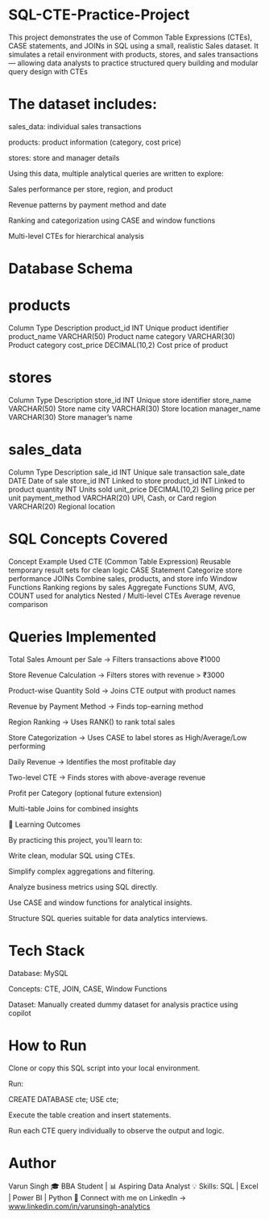 # SQL-CTE-Practice-Project
This project demonstrates the use of Common Table Expressions (CTEs), CASE statements, and JOINs in SQL using a small, realistic Sales dataset. It simulates a retail environment with products, stores, and sales transactions — allowing data analysts to practice structured query building and modular query design with CTEs

# The dataset includes:

sales_data: individual sales transactions

products: product information (category, cost price)

stores: store and manager details

Using this data, multiple analytical queries are written to explore:

Sales performance per store, region, and product

Revenue patterns by payment method and date

Ranking and categorization using CASE and window functions

Multi-level CTEs for hierarchical analysis

# Database Schema

# products

Column	Type	Description
product_id	INT	Unique product identifier
product_name	VARCHAR(50)	Product name
category	VARCHAR(30)	Product category
cost_price	DECIMAL(10,2)	Cost price of product

# stores

Column	Type	Description
store_id	INT	Unique store identifier
store_name	VARCHAR(50)	Store name
city	VARCHAR(30)	Store location
manager_name	VARCHAR(30)	Store manager’s name

# sales_data

Column	Type	Description
sale_id	INT	Unique sale transaction
sale_date	DATE	Date of sale
store_id	INT	Linked to store
product_id	INT	Linked to product
quantity	INT	Units sold
unit_price	DECIMAL(10,2)	Selling price per unit
payment_method	VARCHAR(20)	UPI, Cash, or Card
region	VARCHAR(20)	Regional location

# SQL Concepts Covered

Concept	Example Used
CTE (Common Table Expression)	Reusable temporary result sets for clean logic
CASE Statement	Categorize store performance
JOINs	Combine sales, products, and store info
Window Functions	Ranking regions by sales
Aggregate Functions	SUM, AVG, COUNT used for analytics
Nested / Multi-level CTEs	Average revenue comparison

 # Queries Implemented

Total Sales Amount per Sale → Filters transactions above ₹1000

Store Revenue Calculation → Filters stores with revenue > ₹3000

Product-wise Quantity Sold → Joins CTE output with product names

Revenue by Payment Method → Finds top-earning method

Region Ranking → Uses RANK() to rank total sales

Store Categorization → Uses CASE to label stores as High/Average/Low performing

Daily Revenue → Identifies the most profitable day

Two-level CTE → Finds stores with above-average revenue

Profit per Category (optional future extension)

Multi-table Joins for combined insights

🧠 Learning Outcomes

By practicing this project, you’ll learn to:

Write clean, modular SQL using CTEs.

Simplify complex aggregations and filtering.

Analyze business metrics using SQL directly.

Use CASE and window functions for analytical insights.

Structure SQL queries suitable for data analytics interviews.

# Tech Stack

Database: MySQL

Concepts: CTE, JOIN, CASE, Window Functions

Dataset: Manually created dummy dataset for analysis practice using copilot

# How to Run

Clone or copy this SQL script into your local environment.

Run:

CREATE DATABASE cte;
USE cte;


Execute the table creation and insert statements.

Run each CTE query individually to observe the output and logic.

# Author

Varun Singh
🎓 BBA Student | 📊 Aspiring Data Analyst
💡 Skills: SQL | Excel | Power BI | Python
🔗 Connect with me on LinkedIn → www.linkedin.com/in/varunsingh-analytics
